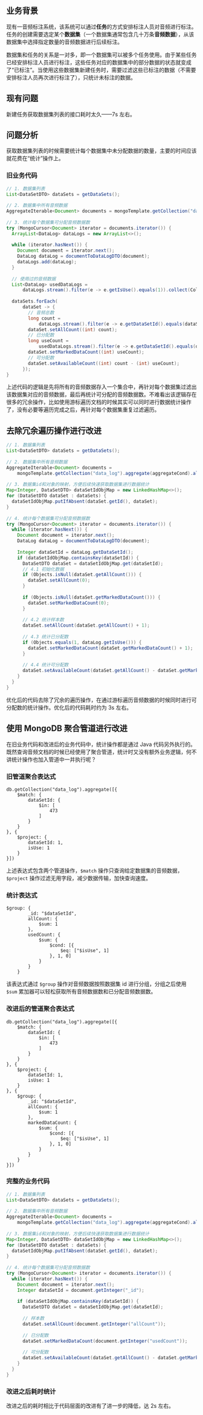 ## 业务背景

现有一音频标注系统，该系统可以通过**任务**的方式安排标注人员对音频进行标注。任务的创建需要选定某个**数据集**（一个数据集通常包含几十万条**音频数据**），从该数据集中选择指定数量的音频数据进行后续标注。

数据集和任务的关系是一对多，即一个数据集可以被多个任务使用。由于某些任务已经安排标注人员进行标注，这些任务对应的数据集中的部分数据的状态就变成了“已标注”。当使用这些数据集新建任务时，需要过滤这些已标注的数据（不需要安排标注人员再次进行标注了），只统计未标注的数据。

## 现有问题

新建任务获取数据集列表的接口耗时太久——7s 左右。

## 问题分析

获取数据集列表的时候需要统计每个数据集中未分配数据的数量，主要的时间应该就花费在“统计”操作上。

### 旧业务代码

```java
// 1. 数据集列表  
List<DataSetDTO> dataSets = getDataSets();  
  
// 2. 数据集中所有音频数据  
AggregateIterable<Document> documents = mongoTemplate.getCollection("data_log").aggregate(aggregateCond).allowDiskUse(true);  
  
// 3. 统计每个数据集可分配音频数据数  
try (MongoCursor<Document> iterator = documents.iterator()) {  
  ArrayList<DataLog> dataLogs = new ArrayList<>();  
  
  while (iterator.hasNext()) {  
    Document document = iterator.next();  
    DataLog dataLog = documentToDataLogDTO(document);  
    dataLogs.add(dataLog);  
  }  
  
  // 使用过的音频数据  
  List<DataLog> usedDataLogs =  
      dataLogs.stream().filter(e -> e.getIsUse().equals(1)).collect(Collectors.toList());  
  
  dataSets.forEach(  
      dataSet -> {  
        // 音频总数  
        long count =  
            dataLogs.stream().filter(e -> e.getDataSetId().equals(dataSet.getId())).count();  
        dataSet.setAllCount((int) count);  
        // 已分配数  
        long useCount =  
            usedDataLogs.stream().filter(e -> e.getDataSetId().equals(dataSet.getId())).count();  
        dataSet.setMarkedDataCount((int) useCount);  
        // 可分配数  
        dataSet.setAvailableCount((int) count - (int) useCount);  
      });  
}
```

上述代码的逻辑是先将所有的音频数据存入一个集合中，再针对每个数据集过滤出该数据集对应的音频数据，最后再统计可分配的音频数据数。不难看出该逻辑存在很多的冗余操作，比如使用游标遍历文档的时候其实可以同时进行数据统计操作了，没有必要等遍历完成之后，再针对每个数据集重复过滤遍历。

## 去除冗余遍历操作进行改进

```Java
// 1. 数据集列表  
List<DataSetDTO> dataSets = getDataSets();  
  
// 2. 数据集中所有音频数据  
AggregateIterable<Document> documents =  
    mongoTemplate.getCollection("data_log").aggregate(aggregateCond).allowDiskUse(true);
    
// 3. 数据集id和对象的映射，方便后续快速获取数据集进行数据统计  
Map<Integer, DataSetDTO> dataSetIdObjMap = new LinkedHashMap<>();  
for (DataSetDTO dataSet : dataSets) {  
  dataSetIdObjMap.putIfAbsent(dataSet.getId(), dataSet);  
}  
  
// 4. 统计每个数据集可分配音频数据数  
try (MongoCursor<Document> iterator = documents.iterator()) {  
  while (iterator.hasNext()) {  
    Document document = iterator.next();  
    DataLog dataLog = documentToDataLogDTO(document);  
  
    Integer dataSetId = dataLog.getDataSetId();  
    if (dataSetIdObjMap.containsKey(dataSetId)) {  
      DataSetDTO dataSet = dataSetIdObjMap.get(dataSetId);  
      // 4.1 初始化数据  
      if (Objects.isNull(dataSet.getAllCount())) {  
        dataSet.setAllCount(0);  
      }  
  
      if (Objects.isNull(dataSet.getMarkedDataCount())) {  
        dataSet.setMarkedDataCount(0);  
      }  
  
      // 4.2 统计样本数  
      dataSet.setAllCount(dataSet.getAllCount() + 1);  
  
      // 4.3 统计已分配数  
      if (Objects.equals(1, dataLog.getIsUse())) {  
        dataSet.setMarkedDataCount(dataSet.getMarkedDataCount() + 1);  
      }  
  
      // 4.4 统计可分配数  
      dataSet.setAvailableCount(dataSet.getAllCount() - dataSet.getMarkedDataCount());  
    }  
  }  
}
```

优化后的代码去除了冗余的遍历操作，在通过游标遍历音频数据的时候同时进行可分配数的统计操作。优化后的代码耗时约为 3s 左右。

## 使用 MongoDB 聚合管道进行改进

在旧业务代码和改进后的业务代码中，统计操作都是通过 Java 代码另外执行的。既然查询音频文档的时候已经使用了聚合管道，统计时又没有额外业务逻辑，何不讲统计操作也加入管道中一并执行呢？

### 旧管道聚合表达式

```
db.getCollection("data_log").aggregate([{
    $match: {
        dataSetId: {
            $in: [
                473
            ]
        }
    }
}, {
    $project: {
        dataSetId: 1,
        isUse: 1
    }
}])
```

上述表达式包含两个管道操作，`$match` 操作只查询给定数据集的音频数据，`$project` 操作过滤无用字段，减少数据传输，加快查询速度。

### 统计表达式

```
$group: {
        _id: "$dataSetId",
        allCount: {
            $sum: 1
        },
        usedCount: {
            $sum: {
                $cond: [{
                    $eq: ["$isUse", 1]
                }, 1, 0]
            }
        }
    }
```

该表达式通过 `$group` 操作对音频数据按照数据集 id 进行分组，分组之后使用 `$sum` 累加器可以轻松获取所有音频数据数和已分配音频数据数。

### 改进后的管道聚合表达式

```
db.getCollection("data_log").aggregate([{
    $match: {
        dataSetId: {
            $in: [
                473
            ]
        }
    }
}, {
    $project: {
        dataSetId: 1,
        isUse: 1
    }
}, {
    $group: {
        _id: "$dataSetId",
        allCount: {
            $sum: 1
        },
        markedDataCount: {
            $sum: {
                $cond: [{
                    $eq: ["$isUse", 1]
                }, 1, 0]
            }
        }
    }
}])
```

### 完整的业务代码

```Java
// 1. 数据集列表  
List<DataSetDTO> dataSets = getDataSets();  
  
// 2. 数据集中所有音频数据  
AggregateIterable<Document> documents =  
    mongoTemplate.getCollection("data_log").aggregate(aggregateCond).allowDiskUse(true);  
  
// 3. 数据集id和对象的映射，方便后续快速获取数据集进行数据统计  
Map<Integer, DataSetDTO> dataSetIdObjMap = new LinkedHashMap<>();  
for (DataSetDTO dataSet : dataSets) {  
  dataSetIdObjMap.putIfAbsent(dataSet.getId(), dataSet);  
}  
  
// 4. 统计每个数据集可分配音频数据数  
try (MongoCursor<Document> iterator = documents.iterator()) {  
  while (iterator.hasNext()) {  
    Document document = iterator.next();  
    Integer dataSetId = document.getInteger("_id");  
  
    if (dataSetIdObjMap.containsKey(dataSetId)) {  
      DataSetDTO dataSet = dataSetIdObjMap.get(dataSetId);  
  
      // 样本数  
      dataSet.setAllCount(document.getInteger("allCount"));  
  
      // 已分配数  
      dataSet.setMarkedDataCount(document.getInteger("usedCount"));  
  
      // 可分配数  
      dataSet.setAvailableCount(dataSet.getAllCount() - dataSet.getMarkedDataCount());  
    }  
  }  
}
```

### 改进之后耗时统计

改进之后的耗时相比于代码层面的改进有了进一步的降低，达 2s 左右。
